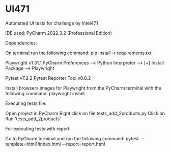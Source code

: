 # UI471
Automated UI tests for challenge by Intel471

IDE used:
PyCharm 2022.3.2 (Professional Edition)

Dependencies:

On terminal run the following command:
pip install -r requirements.txt

Playwright v1.31.1
PyCharm Preferences --> Python Interpreter --> [+] Install Package --> Playwright

Pytest v7.2.2
Pytest Reporter Tool v0.8.2

Install browsers images for Playwright from the PyCharm terminal with the following command:
playwright install

Executing tests file:

Open project in PyCharm
Right click on file tests_add_2products.py
Click on Run 'tests_add_2products'

For executing tests with report:

Go to PyCharm terminal and run the following command:
pytest --template=html1/index.html --report=report.html
